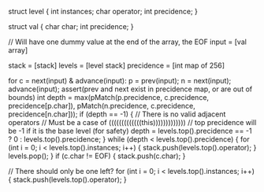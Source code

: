 
struct level {
    int instances;
    char operator;
    int precidence;
}

struct val {
 char char;
 int precidence;
}

// Will have one dummy value at the end of the array, the EOF
input = [val array]

stack = [stack]
levels = [level stack]
precidence = [int map of 256]


for c = next(input) & advance(input):
    p = prev(input);
    n = next(input);
    advance(input);
    assert(prev and next exist in precidence map, or are out of bounds)
    int depth = max(pMatch(p.precidence, c.precidence, precidence[p.char]), pMatch(n.precidence, c.precidence, precidence[n.char]));
    if (depth == -1) {
        // There is no valid adjacent operators
        // Must be a case of (((((((((((((this)))))))))))))
        // top precidence will be -1 if it is the base level (for safety)
        depth = levels.top().precidence == -1 ? 0 : levels.top().precidence;
    }
    while (depth < levels.top().precidence) {
        for (int i = 0; i < levels.top().instances; i++) {
            stack.push(levels.top().operator);
        }
        levels.pop();
    }
    if (c.char != EOF) {
        stack.push(c.char);
    }

// There should only be one left?
for (int i = 0; i < levels.top().instances; i++) {
    stack.push(levels.top().operator);
}

